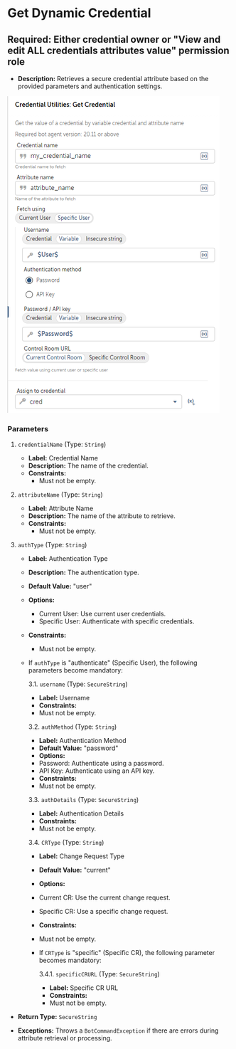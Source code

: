 # Get Dynamic Credential

## Required: Either credential owner or "View and edit ALL credentials attributes value" permission role

- **Description:** Retrieves a secure credential attribute based on the provided parameters and authentication settings.

![Alt text](./Screenshots/GetDynamicCredential.png)

### Parameters

1. `credentialName` (Type: `String`)
    - **Label:** Credential Name
    - **Description:** The name of the credential.
    - **Constraints:**
        - Must not be empty.

2. `attributeName` (Type: `String`)
    - **Label:** Attribute Name
    - **Description:** The name of the attribute to retrieve.
    - **Constraints:**
        - Must not be empty.

3. `authType` (Type: `String`)
    - **Label:** Authentication Type
    - **Description:** The authentication type.
    - **Default Value:** "user"
    - **Options:**
        - Current User: Use current user credentials.
        - Specific User: Authenticate with specific credentials.
    - **Constraints:**
        - Must not be empty.

    - If `authType` is "authenticate" (Specific User), the following parameters become mandatory:

      3.1. `username` (Type: `SecureString`)
        - **Label:** Username
        - **Constraints:**
        - Must not be empty.

      3.2. `authMethod` (Type: `String`)
        - **Label:** Authentication Method
        - **Default Value:** "password"
        - **Options:**
        - Password: Authenticate using a password.
        - API Key: Authenticate using an API key.
        - **Constraints:**
        - Must not be empty.

      3.3. `authDetails` (Type: `SecureString`)
        - **Label:** Authentication Details
        - **Constraints:**
        - Must not be empty.

      3.4. `CRType` (Type: `String`)
        - **Label:** Change Request Type
        - **Default Value:** "current"
        - **Options:**
        - Current CR: Use the current change request.
        - Specific CR: Use a specific change request.
        - **Constraints:**
        - Must not be empty.

        - If `CRType` is "specific" (Specific CR), the following parameter becomes mandatory:

          3.4.1. `specificCRURL` (Type: `SecureString`)
            - **Label:** Specific CR URL
            - **Constraints:**
            - Must not be empty.

- **Return Type:** `SecureString`

- **Exceptions:** Throws a `BotCommandException` if there are errors during attribute retrieval or processing.
